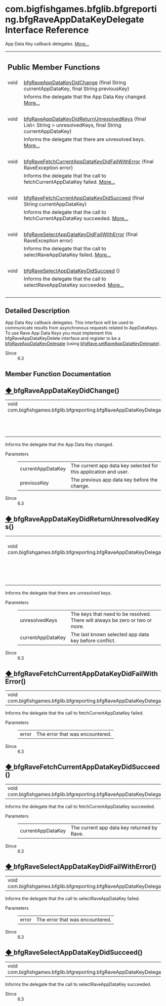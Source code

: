 # com.bigfishgames.bfglib.bfgreporting.bfgRaveAppDataKeyDelegate Interface Reference

<div class="contents">App Data Key callback delegates.    <a href="interfacecom_1_1bigfishgames_1_1bfglib_1_1bfgreporting_1_1bfg_rave_app_data_key_delegate.html#details">More...</a><table class="memberdecls"><tr class="heading"><td colspan="2"><h2 class="groupheader"><a id="pub-methods" name="pub-methods"></a> Public Member Functions</h2></td></tr><tr class="memitem:a96805dc794e3dce7760c84731b136595"><td class="memItemLeft" align="right" valign="top">void&#160;</td><td class="memItemRight" valign="bottom"><a class="el" href="interfacecom_1_1bigfishgames_1_1bfglib_1_1bfgreporting_1_1bfg_rave_app_data_key_delegate.html#a96805dc794e3dce7760c84731b136595">bfgRaveAppDataKeyDidChange</a> (final String currentAppDataKey, final String previousKey)</td></tr><tr class="memdesc:a96805dc794e3dce7760c84731b136595"><td class="mdescLeft">&#160;</td><td class="mdescRight">Informs the delegate that the App Data Key changed.  <a href="interfacecom_1_1bigfishgames_1_1bfglib_1_1bfgreporting_1_1bfg_rave_app_data_key_delegate.html#a96805dc794e3dce7760c84731b136595">More...</a><br /></td></tr><tr class="separator:a96805dc794e3dce7760c84731b136595"><td class="memSeparator" colspan="2">&#160;</td></tr><tr class="memitem:a15fc521ef94e6f90f72e0e5bc53eb9d9"><td class="memItemLeft" align="right" valign="top">void&#160;</td><td class="memItemRight" valign="bottom"><a class="el" href="interfacecom_1_1bigfishgames_1_1bfglib_1_1bfgreporting_1_1bfg_rave_app_data_key_delegate.html#a15fc521ef94e6f90f72e0e5bc53eb9d9">bfgRaveAppDataKeyDidReturnUnresolvedKeys</a> (final List&lt; String &gt; unresolvedKeys, final String currentAppDataKey)</td></tr><tr class="memdesc:a15fc521ef94e6f90f72e0e5bc53eb9d9"><td class="mdescLeft">&#160;</td><td class="mdescRight">Informs the delegate that there are unresolved keys.  <a href="interfacecom_1_1bigfishgames_1_1bfglib_1_1bfgreporting_1_1bfg_rave_app_data_key_delegate.html#a15fc521ef94e6f90f72e0e5bc53eb9d9">More...</a><br /></td></tr><tr class="separator:a15fc521ef94e6f90f72e0e5bc53eb9d9"><td class="memSeparator" colspan="2">&#160;</td></tr><tr class="memitem:a00a1f976175764d7c0788c2603196b5b"><td class="memItemLeft" align="right" valign="top">void&#160;</td><td class="memItemRight" valign="bottom"><a class="el" href="interfacecom_1_1bigfishgames_1_1bfglib_1_1bfgreporting_1_1bfg_rave_app_data_key_delegate.html#a00a1f976175764d7c0788c2603196b5b">bfgRaveFetchCurrentAppDataKeyDidFailWithError</a> (final RaveException error)</td></tr><tr class="memdesc:a00a1f976175764d7c0788c2603196b5b"><td class="mdescLeft">&#160;</td><td class="mdescRight">Informs the delegate that the call to fetchCurrentAppDataKey failed.  <a href="interfacecom_1_1bigfishgames_1_1bfglib_1_1bfgreporting_1_1bfg_rave_app_data_key_delegate.html#a00a1f976175764d7c0788c2603196b5b">More...</a><br /></td></tr><tr class="separator:a00a1f976175764d7c0788c2603196b5b"><td class="memSeparator" colspan="2">&#160;</td></tr><tr class="memitem:af51315f32c0e7d9bb9a0e4a5bc4981f0"><td class="memItemLeft" align="right" valign="top">void&#160;</td><td class="memItemRight" valign="bottom"><a class="el" href="interfacecom_1_1bigfishgames_1_1bfglib_1_1bfgreporting_1_1bfg_rave_app_data_key_delegate.html#af51315f32c0e7d9bb9a0e4a5bc4981f0">bfgRaveFetchCurrentAppDataKeyDidSucceed</a> (final String currentAppDataKey)</td></tr><tr class="memdesc:af51315f32c0e7d9bb9a0e4a5bc4981f0"><td class="mdescLeft">&#160;</td><td class="mdescRight">Informs the delegate that the call to fetchCurrentAppDataKey succeeded.  <a href="interfacecom_1_1bigfishgames_1_1bfglib_1_1bfgreporting_1_1bfg_rave_app_data_key_delegate.html#af51315f32c0e7d9bb9a0e4a5bc4981f0">More...</a><br /></td></tr><tr class="separator:af51315f32c0e7d9bb9a0e4a5bc4981f0"><td class="memSeparator" colspan="2">&#160;</td></tr><tr class="memitem:a17876adbaf8e298f43ba42f9b15de9cd"><td class="memItemLeft" align="right" valign="top">void&#160;</td><td class="memItemRight" valign="bottom"><a class="el" href="interfacecom_1_1bigfishgames_1_1bfglib_1_1bfgreporting_1_1bfg_rave_app_data_key_delegate.html#a17876adbaf8e298f43ba42f9b15de9cd">bfgRaveSelectAppDataKeyDidFailWithError</a> (final RaveException error)</td></tr><tr class="memdesc:a17876adbaf8e298f43ba42f9b15de9cd"><td class="mdescLeft">&#160;</td><td class="mdescRight">Informs the delegate that the call to selectRaveAppDataKey failed.  <a href="interfacecom_1_1bigfishgames_1_1bfglib_1_1bfgreporting_1_1bfg_rave_app_data_key_delegate.html#a17876adbaf8e298f43ba42f9b15de9cd">More...</a><br /></td></tr><tr class="separator:a17876adbaf8e298f43ba42f9b15de9cd"><td class="memSeparator" colspan="2">&#160;</td></tr><tr class="memitem:a2fc2133d2762aa455a57e3a21748ed4a"><td class="memItemLeft" align="right" valign="top">void&#160;</td><td class="memItemRight" valign="bottom"><a class="el" href="interfacecom_1_1bigfishgames_1_1bfglib_1_1bfgreporting_1_1bfg_rave_app_data_key_delegate.html#a2fc2133d2762aa455a57e3a21748ed4a">bfgRaveSelectAppDataKeyDidSucceed</a> ()</td></tr><tr class="memdesc:a2fc2133d2762aa455a57e3a21748ed4a"><td class="mdescLeft">&#160;</td><td class="mdescRight">Informs the delegate that the call to selectRaveAppDataKey succeeded.  <a href="interfacecom_1_1bigfishgames_1_1bfglib_1_1bfgreporting_1_1bfg_rave_app_data_key_delegate.html#a2fc2133d2762aa455a57e3a21748ed4a">More...</a><br /></td></tr><tr class="separator:a2fc2133d2762aa455a57e3a21748ed4a"><td class="memSeparator" colspan="2">&#160;</td></tr></table><a name="details" id="details"></a><h2 class="groupheader">Detailed Description</h2><div class="textblock">App Data Key callback delegates. This interface will be used to communicate results from asynchronous requests related to AppDataKeys. To use Rave App Data Keys you must implement this bfgRaveAppDataKeyDelete interface and register to be a <a class="el" href="interfacecom_1_1bigfishgames_1_1bfglib_1_1bfgreporting_1_1bfg_rave_app_data_key_delegate.html" title="App Data Key callback delegates.">bfgRaveAppDataKeyDelegate</a> (using <a class="el" href="classcom_1_1bigfishgames_1_1bfglib_1_1bfgreporting_1_1bfg_rave.html#a5cd37d17f604bd2b6a32e6dcbff652e2" title="Set the Rave AppDataKeys delegate to be informed of app data key changes and conflicts.">bfgRave.setRaveAppDataKeyDelegate</a>).<dl class="section since"><dt>Since</dt><dd>6.3 </dd></dl></div><h2 class="groupheader">Member Function Documentation</h2><a id="a96805dc794e3dce7760c84731b136595" name="a96805dc794e3dce7760c84731b136595"></a><h2 class="memtitle"><span class="permalink"><a href="#a96805dc794e3dce7760c84731b136595">&#9670;&nbsp;</a></span>bfgRaveAppDataKeyDidChange()</h2><div class="memitem"><div class="memproto"><table class="memname"><tr><td class="memname">void com.bigfishgames.bfglib.bfgreporting.bfgRaveAppDataKeyDelegate.bfgRaveAppDataKeyDidChange </td><td>(</td><td class="paramtype">final String&#160;</td><td class="paramname"><em>currentAppDataKey</em>, </td></tr><tr><td class="paramkey"></td><td></td><td class="paramtype">final String&#160;</td><td class="paramname"><em>previousKey</em>&#160;</td></tr><tr><td></td><td>)</td><td></td><td></td></tr></table></div><div class="memdoc">Informs the delegate that the App Data Key changed. <dl class="params"><dt>Parameters</dt><dd><table class="params"><tr><td class="paramname">currentAppDataKey</td><td>The current app data key selected for this application and user. </td></tr><tr><td class="paramname">previousKey</td><td>The previous app data key before the change. </td></tr></table></dd></dl><dl class="section since"><dt>Since</dt><dd>6.3 </dd></dl></div></div><a id="a15fc521ef94e6f90f72e0e5bc53eb9d9" name="a15fc521ef94e6f90f72e0e5bc53eb9d9"></a><h2 class="memtitle"><span class="permalink"><a href="#a15fc521ef94e6f90f72e0e5bc53eb9d9">&#9670;&nbsp;</a></span>bfgRaveAppDataKeyDidReturnUnresolvedKeys()</h2><div class="memitem"><div class="memproto"><table class="memname"><tr><td class="memname">void com.bigfishgames.bfglib.bfgreporting.bfgRaveAppDataKeyDelegate.bfgRaveAppDataKeyDidReturnUnresolvedKeys </td><td>(</td><td class="paramtype">final List&lt; String &gt;&#160;</td><td class="paramname"><em>unresolvedKeys</em>, </td></tr><tr><td class="paramkey"></td><td></td><td class="paramtype">final String&#160;</td><td class="paramname"><em>currentAppDataKey</em>&#160;</td></tr><tr><td></td><td>)</td><td></td><td></td></tr></table></div><div class="memdoc">Informs the delegate that there are unresolved keys. <dl class="params"><dt>Parameters</dt><dd><table class="params"><tr><td class="paramname">unresolvedKeys</td><td>The keys that need to be resolved. There will always be zero or two or more. </td></tr><tr><td class="paramname">currentAppDataKey</td><td>The last known selected app data key before conflict. </td></tr></table></dd></dl><dl class="section since"><dt>Since</dt><dd>6.3 </dd></dl></div></div><a id="a00a1f976175764d7c0788c2603196b5b" name="a00a1f976175764d7c0788c2603196b5b"></a><h2 class="memtitle"><span class="permalink"><a href="#a00a1f976175764d7c0788c2603196b5b">&#9670;&nbsp;</a></span>bfgRaveFetchCurrentAppDataKeyDidFailWithError()</h2><div class="memitem"><div class="memproto"><table class="memname"><tr><td class="memname">void com.bigfishgames.bfglib.bfgreporting.bfgRaveAppDataKeyDelegate.bfgRaveFetchCurrentAppDataKeyDidFailWithError </td><td>(</td><td class="paramtype">final RaveException&#160;</td><td class="paramname"><em>error</em></td><td>)</td><td></td></tr></table></div><div class="memdoc">Informs the delegate that the call to fetchCurrentAppDataKey failed. <dl class="params"><dt>Parameters</dt><dd><table class="params"><tr><td class="paramname">error</td><td>The error that was encountered. </td></tr></table></dd></dl><dl class="section since"><dt>Since</dt><dd>6.3 </dd></dl></div></div><a id="af51315f32c0e7d9bb9a0e4a5bc4981f0" name="af51315f32c0e7d9bb9a0e4a5bc4981f0"></a><h2 class="memtitle"><span class="permalink"><a href="#af51315f32c0e7d9bb9a0e4a5bc4981f0">&#9670;&nbsp;</a></span>bfgRaveFetchCurrentAppDataKeyDidSucceed()</h2><div class="memitem"><div class="memproto"><table class="memname"><tr><td class="memname">void com.bigfishgames.bfglib.bfgreporting.bfgRaveAppDataKeyDelegate.bfgRaveFetchCurrentAppDataKeyDidSucceed </td><td>(</td><td class="paramtype">final String&#160;</td><td class="paramname"><em>currentAppDataKey</em></td><td>)</td><td></td></tr></table></div><div class="memdoc">Informs the delegate that the call to fetchCurrentAppDataKey succeeded. <dl class="params"><dt>Parameters</dt><dd><table class="params"><tr><td class="paramname">currentAppDataKey</td><td>The current app data key returned by Rave. </td></tr></table></dd></dl><dl class="section since"><dt>Since</dt><dd>6.3 </dd></dl></div></div><a id="a17876adbaf8e298f43ba42f9b15de9cd" name="a17876adbaf8e298f43ba42f9b15de9cd"></a><h2 class="memtitle"><span class="permalink"><a href="#a17876adbaf8e298f43ba42f9b15de9cd">&#9670;&nbsp;</a></span>bfgRaveSelectAppDataKeyDidFailWithError()</h2><div class="memitem"><div class="memproto"><table class="memname"><tr><td class="memname">void com.bigfishgames.bfglib.bfgreporting.bfgRaveAppDataKeyDelegate.bfgRaveSelectAppDataKeyDidFailWithError </td><td>(</td><td class="paramtype">final RaveException&#160;</td><td class="paramname"><em>error</em></td><td>)</td><td></td></tr></table></div><div class="memdoc">Informs the delegate that the call to selectRaveAppDataKey failed. <dl class="params"><dt>Parameters</dt><dd><table class="params"><tr><td class="paramname">error</td><td>The error that was encountered. </td></tr></table></dd></dl><dl class="section since"><dt>Since</dt><dd>6.3 </dd></dl></div></div><a id="a2fc2133d2762aa455a57e3a21748ed4a" name="a2fc2133d2762aa455a57e3a21748ed4a"></a><h2 class="memtitle"><span class="permalink"><a href="#a2fc2133d2762aa455a57e3a21748ed4a">&#9670;&nbsp;</a></span>bfgRaveSelectAppDataKeyDidSucceed()</h2><div class="memitem"><div class="memproto"><table class="memname"><tr><td class="memname">void com.bigfishgames.bfglib.bfgreporting.bfgRaveAppDataKeyDelegate.bfgRaveSelectAppDataKeyDidSucceed </td><td>(</td><td class="paramname"></td><td>)</td><td></td></tr></table></div><div class="memdoc">Informs the delegate that the call to selectRaveAppDataKey succeeded. <dl class="section since"><dt>Since</dt><dd>6.3 </dd></dl></div></div></div> 
